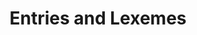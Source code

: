 ---
title: "Entries and Lexemes"

categories: ['']

tags: ['Entries', 'and', 'Lexemes']

arwords: 'المدخل والوحدات المعجمية'

arexps: []

enwords: ['Entries and Lexemes']

enexps: []

arlexicons: 'د'

enlexicons: 'E'

authors: ['Ruqayya Roshdy']

translators: ['']

citations: 'مقدمة في حوسبة اللغة العربية'

sources: 'مركز الملك عبدالله بن عبدالعزيز الدولي لخدمة اللغة العربية'

slug: ""
---